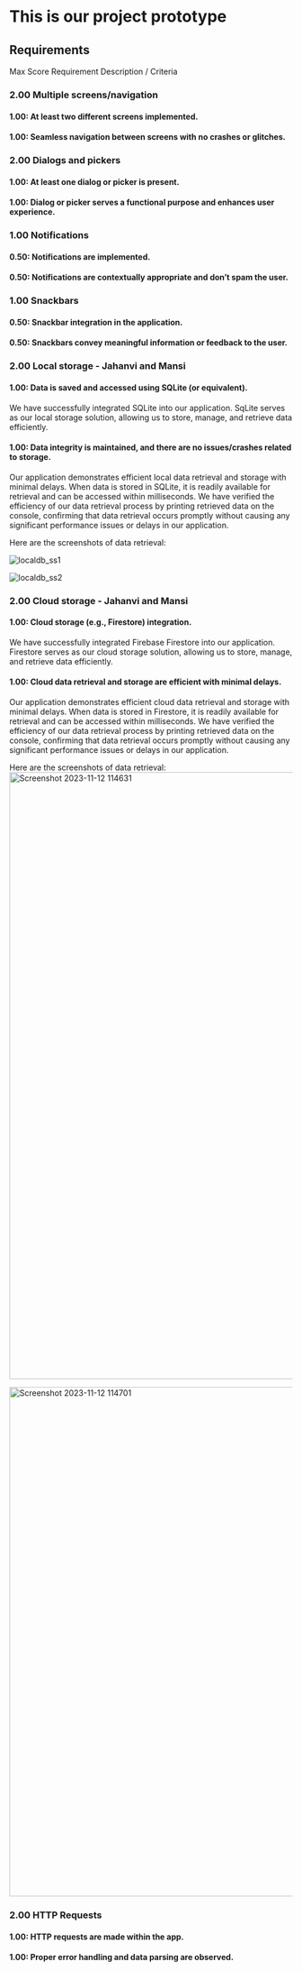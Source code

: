# This is our project prototype

## Requirements
Max Score	Requirement	Description / Criteria
### 2.00	Multiple screens/navigation	 

#### 1.00: At least two different screens implemented.

#### 1.00: Seamless navigation between screens with no crashes or glitches.

### 2.00	Dialogs and pickers	
#### 1.00: At least one dialog or picker is present.

#### 1.00: Dialog or picker serves a functional purpose and enhances user experience.

### 1.00	Notifications	
#### 0.50: Notifications are implemented.

#### 0.50: Notifications are contextually appropriate and don’t spam the user.

### 1.00	Snackbars	
#### 0.50: Snackbar integration in the application.

#### 0.50: Snackbars convey meaningful information or feedback to the user.

### 2.00	Local storage	- Jahanvi and Mansi
#### 1.00: Data is saved and accessed using SQLite (or equivalent).
We have successfully integrated SQLite into our application. SqLite serves as our local storage solution, allowing us to store, manage, and retrieve data efficiently.

#### 1.00: Data integrity is maintained, and there are no issues/crashes related to storage.
Our application demonstrates efficient local data retrieval and storage with minimal delays. When data is stored in SQLite, it is readily available for retrieval and can be accessed within milliseconds.
We have verified the efficiency of our data retrieval process by printing retrieved data on the console, confirming that data retrieval occurs promptly without causing any significant performance issues or delays in our application.

Here are the screenshots of data retrieval:

![localdb_ss1](https://github.com/CSCI4100U/mobile-group-project-2023-mjja/assets/90158170/edd3d5d5-518e-40ba-98b5-dd465070e382)

![localdb_ss2](https://github.com/CSCI4100U/mobile-group-project-2023-mjja/assets/90158170/555bb229-6c8c-43b9-9d19-a35fde090039)


### 2.00	Cloud storage	- Jahanvi and Mansi
#### 1.00: Cloud storage (e.g., Firestore) integration.
We have successfully integrated Firebase Firestore into our application. Firestore serves as our cloud storage solution, allowing us to store, manage, and retrieve data efficiently.

#### 1.00: Cloud data retrieval and storage are efficient with minimal delays.
Our application demonstrates efficient cloud data retrieval and storage with minimal delays. When data is stored in Firestore, it is readily available for retrieval and can be accessed within milliseconds.
We have verified the efficiency of our data retrieval process by printing retrieved data on the console, confirming that data retrieval occurs promptly without causing any significant performance issues or delays in our application.

Here are the screenshots of data retrieval:
<img width="1077" alt="Screenshot 2023-11-12 114631" src="https://github.com/CSCI4100U/mobile-group-project-2023-mjja/assets/90855128/d809f17f-39b7-4b8f-a03b-e76eb03f1495">

<img width="904" alt="Screenshot 2023-11-12 114701" src="https://github.com/CSCI4100U/mobile-group-project-2023-mjja/assets/90855128/1d5fcc11-9e21-40b6-abe0-23faa4ec71eb">


### 2.00	HTTP Requests	
#### 1.00: HTTP requests are made within the app.

#### 1.00: Proper error handling and data parsing are observed.

